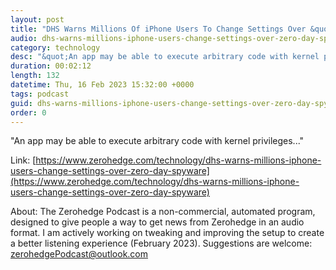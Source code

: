 ```yaml
---
layout: post
title: "DHS Warns Millions Of iPhone Users To Change Settings Over &quot;Zero-Day Spyware&quot;"
audio: dhs-warns-millions-iphone-users-change-settings-over-zero-day-spyware-0
category: technology
desc: "&quot;An app may be able to execute arbitrary code with kernel privileges...&quot;"
duration: 00:02:12
length: 132
datetime: Thu, 16 Feb 2023 15:32:00 +0000
tags: podcast
guid: dhs-warns-millions-iphone-users-change-settings-over-zero-day-spyware-0
order: 0
---
```

&quot;An app may be able to execute arbitrary code with kernel privileges...&quot;

Link: [https://www.zerohedge.com/technology/dhs-warns-millions-iphone-users-change-settings-over-zero-day-spyware](https://www.zerohedge.com/technology/dhs-warns-millions-iphone-users-change-settings-over-zero-day-spyware)

About: The Zerohedge Podcast is a non-commercial, automated program, designed to give people a way to get news from Zerohedge in an audio format.  I am actively working on tweaking and improving the setup to create a better listening experience (February 2023).  Suggestions are welcome: [zerohedgePodcast@outlook.com](mailto:zerohedgePodcast@outlook.com)